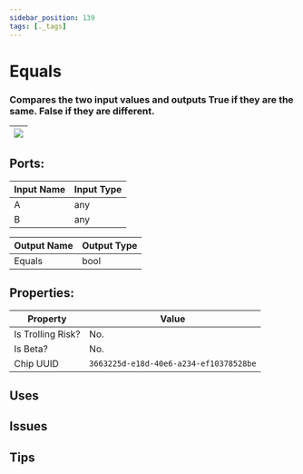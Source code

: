 ```yaml
---
sidebar_position: 139
tags: [._tags]
---
```


# Equals


### Compares the two input values and outputs True if they are the same. False if they are different.

| ![](https://images-ext-2.discordapp.net/external/MPmIaQzlEPmgGWlgi-WxBBXt0Bjv_zWPkg1y1f_sy3s/https/www.recroomcircuits.com/image/circuit/absolute-value?width=206&height=108) |
|-----|

## Ports:

| Input Name | Input Type |
|-----------|-----------|
| A | any |
| B | any |

| Output Name | Output Type |
|-----------|-----------|
| Equals | bool |

## Properties:

| Property  | Value |
|-------------------|-----------|
| Is Trolling Risk? | No. |
| Is Beta? | No. |
| Chip UUID | `3663225d-e18d-40e6-a234-ef10378528be` |

## Uses

## Issues

## Tips